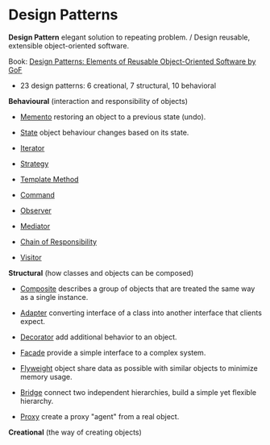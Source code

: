 # Design Patterns

**Design Pattern** elegant solution to repeating problem. / Design reusable, extensible object-oriented software.

Book: [Design Patterns: Elements of Reusable Object-Oriented Software by GoF](https://www.amazon.com/Design-Patterns-Elements-Reusable-Object-Oriented/dp/0201633612)
* 23 design patterns: 6 creational, 7 structural, 10 behavioral

**Behavioural** (interaction and responsibility of objects)

* [Memento](https://github.com/shamy1st/design-pattern-memento-java) restoring an object to a previous state (undo).

* [State](https://github.com/shamy1st/design-pattern-state-java) object behaviour changes based on its state.

* [Iterator](https://github.com/shamy1st/design-pattern-iterator-java)

* [Strategy](https://github.com/shamy1st/design-pattern-strategy-java)

* [Template Method](https://github.com/shamy1st/design-pattern-template-java)

* [Command](https://github.com/shamy1st/design-pattern-command-java)

* [Observer](https://github.com/shamy1st/design-pattern-observer-java)

* [Mediator](https://github.com/shamy1st/design-pattern-mediator-java)

* [Chain of Responsibility](https://github.com/shamy1st/design-pattern-chain-of-responsibility-java)

* [Visitor](https://github.com/shamy1st/design-pattern-visitor-java)

**Structural** (how classes and objects can be composed)
* [Composite](https://github.com/shamy1st/design-pattern-composite-java) describes a group of objects that are treated the same way as a single instance.

* [Adapter](https://github.com/shamy1st/design-pattern-adapter-java) converting interface of a class into another interface that clients expect.

* [Decorator](https://github.com/shamy1st/design-pattern-decorator-java) add additional behavior to an object.

* [Facade](https://github.com/shamy1st/design-pattern-facade-java) provide a simple interface to a complex system.

* [Flyweight](https://github.com/shamy1st/design-pattern-flyweight-java) object share data as possible with similar objects to minimize memory usage.

* [Bridge](https://github.com/shamy1st/design-pattern-bridge-java) connect two independent hierarchies, build a simple yet flexible hierarchy.

* [Proxy](https://github.com/shamy1st/design-pattern-proxy-java) create a proxy "agent" from a real object.

**Creational** (the way of creating objects)
